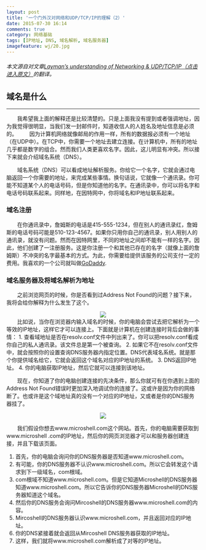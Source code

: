 ```yaml
---
layout: post
title: '一个门外汉对网络和UDP/TCP/IP的理解（2）'
date: 2015-07-30 16:14
comments: true
category: 网络基础
tags: [IP地址, DNS, 域名解析, 域名服务器]
imagefeature: wj/20.jpg
---
```

###### 本文源自对文章[Layman’s understanding of Networking & UDP/TCP/IP（点击进入原文）](http://www.microshell.com/sysadmin/networking/laymans-understanding-of-networking-udptcpip/2//)的翻译。


## 域名是什么
- - -
&emsp;&emsp;我希望我上面的解释还是比较清楚的。只是上面我没有提到或者强调地址，因为我觉得很明显，当我们发一封邮件时，知道收信人的人姓名及地址信息是必须的。
&emsp;&emsp;因为计算机网络就像邮局的作用一样，所有的数据报必须有一个地址（在UDP中）。在TCP中，你需要一个地址去建立连接。在计算机中，所有的地址几乎都是数字的组合。然而我们人类更喜欢名字。因此，这儿明显有冲突。所以接下来就会介绍域名系统（DNS）。

<!--more-->

&emsp;&emsp;域名系统（DNS）可以看成地址解析服务。你给它一个名字，它就会通过电脑返回一个你需要的地址，来完成某些事情。换句话说，它就像一个通讯录。你可能不知道某个人的电话号码，但是你知道他的名字。在通讯录中，你可以将名字和电话号码联系起来。同样地，在因特网中，你将域名和IP地址联系起来。


### 域名注册
&emsp;&emsp;在你通讯录中，詹姆斯的电话是415-555-1234，但在别人的通讯录红，詹姆斯的电话号码可能是510-123-4567。如果你只用你自己的通讯录，别人用别人的通讯录，就没有问题。然而在因特网里，不同的地址之间却不能有一样的名字。因此，他们创建了一注册服务。这是你注册一个和其他已存在的名字（就像上面的詹姆斯）不冲突的名字最基本的方式。为此，你需要给提供该服务的公司支付一定的费用。我喜欢的一个公司就叫做[GoDaddy](https://www.godaddy.com/).

### 域名服务器及将域名解析为地址
&emsp;&emsp;之前浏览网页的时候，你是否看到过Address Not Found的问题？接下来，我将会给你解释为什么发生了这个。
<div style="text-align: center">
	<img src="http://www.microshell.com/wp-content/uploads/2009/01/addressnotfound-500x272.gif" style="display:inline"/>
</div>
&emsp;&emsp;比如说，当你在浏览器内输入域名的时候，你的电脑会尝试去把它解析为一个等效的IP地址，这样它才可以连接上。下面就是计算机在创建连接时背后会做的事情：
1. 查看域地址是否在resolv.conf文件中列出来了。你可以把resolv.conf看成你自己的私人通讯录。该文件总是第一个被查询。
2. 如果它不在resolv.conf文件中，就会按照你的设置查询DNS服务器内指定位置。DNS代表域名系统。就是那个你提供域名给它，它就会返回这个域名对应的IP地址的系统。
3. DNS返回IP地址。
4. 你的电脑获取IP地址，然后它就可以连接到该地址。

&emsp;&emsp;现在，你知道了你的电脑创建连接的先决条件，那么你就可有在你遇到上面的Address Not Found错误时更加深入地调试你的连接了。这或许是因为你的网络断了。也或许是这个域地址真的没有一个对应的IP地址，又或者是你的DNS服务器挂了。
<div style="text-align: center">
	<img src="http://www.microshell.com/wp-content/uploads/2009/02/30kviewdns.gif"/>
</div>

&emsp;&emsp;我们假设你想去www.microshell.com这个网站。首先，你的电脑需要获取到www.microshell
.com的IP地址，然后你的网页浏览器才可以和服务器创建连接，并且下载该页面。

1. 首先，你的电脑会询问你的DNS服务器是否知道www.microshell.com。
2. 有可能，你的DNS服务器不认识www.microshell.com。所以它会转发这个请求到下一级域名，com根域。
3. com根域不知道www.microshell.com。但是它知道Microshell的DNS服务器知道www.microshell.com。所以它告诉你的DNS服务器Microshell的DNS服务器知道这个域名。
4. 然后你的DNS服务会询问Mircoshell的DNS服务器www.microshell.com的内容。
5. Mircoshell的DNS服务器认识www.microshell.com，并且返回对应的IP地址。
6. 你的DNS紧接着就会返回从Mircoshell DNS服务器获取的IP地址。
7. 这样，我们就将www.microshell.com解析成了对等的IP地址。
